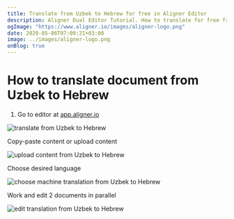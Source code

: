 ```yaml
---
title: Translate from Uzbek to Hebrew for free in Aligner Editor
description: Aligner Dual Editor Tutorial. How to translate for free from Uzbek to Hebrew. Aligner is multilingual document management platform. 
ogImage: "https://www.aligner.io/images/aligner-logo.png"
date: 2020-05-06T07:09:21+03:00
image: ../images/aligner-logo.png
onBlog: true
---
```


# How to translate document from Uzbek to Hebrew

1. Go to editor at [app.aligner.io](https://app.aligner.io "Aligner App web page")

![translate from Uzbek to Hebrew](../aligner-blank-editor.png "translate from Uzbek to Hebrew")

Copy-paste content or upload content

![upload content from Uzbek to Hebrew](../aligner-uploaded-document.png "upload content from Uzbek to Hebrew")

Choose desired language

![choose machine translation from Uzbek to Hebrew](../aligner-language-dropdown.png "choose machine translation from Uzbek to Hebrew")

Work and edit 2 documents in parallel

![edit translation from Uzbek to Hebrew](../aligner-double-sitded-editor.png "edit translation from Uzbek to Hebrew")

